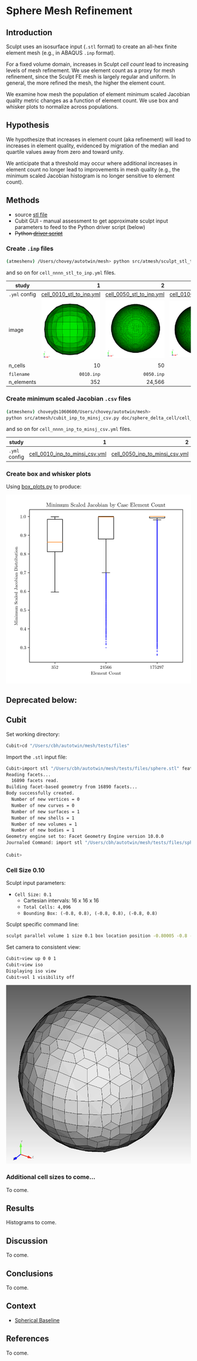 # Sphere Mesh Refinement

## Introduction

Sculpt uses an isosurface input (`.stl` format) to create an all-hex finite element mesh (e.g., in ABAQUS `.inp` format).

For a fixed volume domain, increases in Sculpt *cell count* lead to increasing levels of mesh refinement.  We use element count as a proxy for mesh refinement, since the Sculpt FE mesh is largely regular and uniform.  In general, the more refined the mesh, the higher the element count.

We examine how mesh the population of element minimum scaled Jacobian quality metric changes as a function of element count.  We use box and whisker plots to normalize across populations.

## Hypothesis

We hypothesize that increases in element count (aka refinement) will lead to increases in element quality, evidenced by migration of the median and quartile values away from zero and toward unity.

We anticipate that a threshold may occur where additional increases in element count no longer lead to improvements in mesh quality (e.g., the minimum scaled Jacobian histogram is no longer sensitive to element count).

## Methods

* source [stl file](../tests/files/sphere.stl)
* Cubit GUI - manual assessment to get approximate sculpt input parameters to feed to the Python driver script (below)
* ~~Python [driver script](../examples/sensitivity.py)~~

### Create `.inp` files

```bash
(atmeshenv) /Users/chovey/autotwin/mesh> python src/atmesh/sculpt_stl_to_inp.py doc/sphere_delta_cell/cell_0010_stl_to_inp.yml
```

and so on for `cell_nnnn_stl_to_inp.yml` files.

study | 1 | 2 | 3
-- | --: | --: | --:
`.yml` config | [cell_0010_stl_to_inp.yml](sphere_delta_cell/cell_0010_stl_to_inp.yml) | [cell_0050_stl_to_inp.yml](sphere_delta_cell/cell_0050_stl_to_inp.yml) | [cell_0100_stl_to_inp.yml](sphere_delta_cell/cell_0100_stl_to_inp.yml)
image | ![0010](figs/0010.inp.png) | ![0050](figs/0050.inp.png) | ![0100](figs/0100.inp.png)
n_cells | 10 | 50 | 100
`filename` | `0010.inp` | `0050.inp` | `0100.inp`
n_elements | 352 | 24,566 | 175,297

### Create minimum scaled Jacobian `.csv` files

```bash
(atmeshenv) chovey@s1060600/Users/chovey/autotwin/mesh>
python src/atmesh/cubit_inp_to_minsj_csv.py doc/sphere_delta_cell/cell_0010_inp_to_minsj_csv.yml
```

and so on for `cell_nnnn_inp_to_minsj_csv.yml` files.

study | 1 | 2 | 3
-- | --: | --: | --:
`.yml` config | [cell_0010_inp_to_minsj_csv.yml](sphere_delta_cell/cell_0010_inp_to_minsj_csv.yml) | [cell_0050_inp_to_minsj_csv.yml](sphere_delta_cell/cell_0050_inp_to_minsj_csv.yml) | [cell_0100_inp_to_minsj_csv.yml](sphere_delta_cell/cell_0100_inp_to_minsj_csv.yml)

### Create box and whisker plots

Using [box_plots.py](box_plots.py) to produce:

![box_plots](figs/box_plots.png)

## Deprecated below:

## Cubit

Set working directory:

```bash
Cubit>cd "/Users/cbh/autotwin/mesh/tests/files"
```

Import the `.stl` input file:

```bash
Cubit>import stl "/Users/cbh/autotwin/mesh/tests/files/sphere.stl" feature_angle 135.00 merge 
Reading facets...
  16890 facets read.
Building facet-based geometry from 16890 facets...
Body successfully created.
  Number of new vertices = 0
  Number of new curves = 0
  Number of new surfaces = 1
  Number of new shells = 1
  Number of new volumes = 1
  Number of new bodies = 1
Geometry engine set to: Facet Geometry Engine version 10.0.0
Journaled Command: import stl "/Users/cbh/autotwin/mesh/tests/files/sphere.stl" feature_angle 135 merge

Cubit>
```

### Cell Size 0.10

Sculpt input parameters:

* `Cell Size: 0.1`
  * Cartesian intervals: 16 x 16 x 16
  * `Total Cells: 4,096`
  * `Bounding Box: (-0.8, 0.8), (-0.8, 0.8), (-0.8, 0.8)`

Sculpt specific command line:

```bash
sculpt parallel volume 1 size 0.1 box location position -0.80005 -0.8 -0.80006 location position 0.79995 0.8 0.79994
```

Set camera to consistent view:

```bash
Cubit>view up 0 0 1
Cubit>view iso
Displaying iso view
Cubit>vol 1 visibility off
```

![sphere_cell_size_0p1.png](figs/sphere_cell_size_0p1.png)

### Additional cell sizes to come...

To come.


## Results

Histograms to come.

## Discussion

To come.

## Conclusions

To come.

## Context

* [Spherical Baseline](octa_loop.md)

## References

To come.

